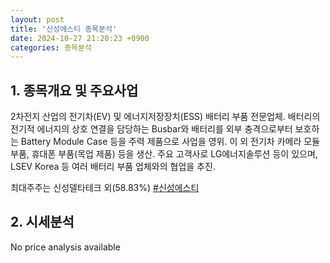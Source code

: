 ```yaml
---
layout: post
title: '신성에스티 종목분석'
date: 2024-10-27 21:20:23 +0900
categories: 종목분석
---
```


## 1. 종목개요 및 주요사업

2차전지 산업의 전기차(EV) 및 에너지저장장치(ESS) 배터리 부품 전문업체. 배터리의 전기적 에너지의 상호 연결을 담당하는 Busbar와 배터리를 외부 충격으로부터 보호하는 Battery Module Case 등을 주력 제품으로 사업을 영위. 이 외 전기차 카메라 모듈 부품, 휴대폰 부품(목업 제품) 등을 생산. 주요 고객사로 LG에너지솔루션 등이 있으며, LSEV Korea 등 여러 배터리 부품 업체와의 협업을 추진.

최대주주는 신성델타테크 외(58.83%)
[#신성에스티](#)

## 2. 시세분석

No price analysis available
